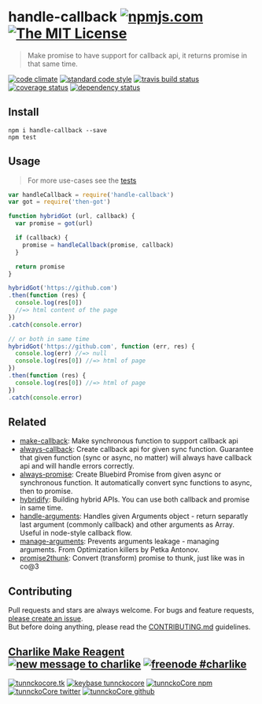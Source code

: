 # handle-callback [![npmjs.com][npmjs-img]][npmjs-url] [![The MIT License][license-img]][license-url] 

> Make promise to have support for callback api, it returns promise in that same time.

[![code climate][codeclimate-img]][codeclimate-url] [![standard code style][standard-img]][standard-url] [![travis build status][travis-img]][travis-url] [![coverage status][coveralls-img]][coveralls-url] [![dependency status][david-img]][david-url]


## Install
```
npm i handle-callback --save
npm test
```


## Usage
> For more use-cases see the [tests](./test.js)

```js
var handleCallback = require('handle-callback')
var got = require('then-got')

function hybridGot (url, callback) {
  var promise = got(url)

  if (callback) {
    promise = handleCallback(promise, callback)
  }

  return promise
}

hybridGot('https://github.com')
.then(function (res) {
  console.log(res[0])
  //=> html content of the page
})
.catch(console.error)

// or both in same time
hybridGot('https://github.com', function (err, res) {
  console.log(err) //=> null
  console.log(res[0]) //=> html of page
})
.then(function (res) {
  console.log(res[0]) //=> html of page
})
.catch(console.error)
```


## Related
- [make-callback](https://github.com/tunnckocore/make-callback): Make synchronous function to support callback api
- [always-callback](https://github.com/tunnckocore/always-callback): Create callback api for given sync function. Guarantee that given function (sync or async, no matter) will always have callback api and will handle errors correctly.
- [always-promise](https://github.com/tunnckocore/always-promise): Create Bluebird Promise from given async or synchronous function. It automatically convert sync functions to async, then to promise.
- [hybridify](https://github.com/hybridables/hybridify): Building hybrid APIs. You can use both callback and promise in same time.
- [handle-arguments](https://github.com/hybridables/handle-arguments): Handles given Arguments object - return separatly last argument (commonly callback) and other arguments as Array. Useful in node-style callback flow.
- [manage-arguments](https://github.com/tunnckocore/manage-arguments): Prevents arguments leakage - managing arguments. From Optimization killers by Petka Antonov.
- [promise2thunk](https://github.com/tunnckocore/promise2thunk): Convert (transform) promise to thunk, just like was in co@3


## Contributing

Pull requests and stars are always welcome. For bugs and feature requests, [please create an issue](https://github.com/hybridables/handle-callback/issues/new).  
But before doing anything, please read the [CONTRIBUTING.md](./CONTRIBUTING.md) guidelines.


## [Charlike Make Reagent](http://j.mp/1stW47C) [![new message to charlike][new-message-img]][new-message-url] [![freenode #charlike][freenode-img]][freenode-url]

[![tunnckocore.tk][author-www-img]][author-www-url] [![keybase tunnckocore][keybase-img]][keybase-url] [![tunnckoCore npm][author-npm-img]][author-npm-url] [![tunnckoCore twitter][author-twitter-img]][author-twitter-url] [![tunnckoCore github][author-github-img]][author-github-url]


[npmjs-url]: https://www.npmjs.com/package/handle-callback
[npmjs-img]: https://img.shields.io/npm/v/handle-callback.svg?label=handle-callback

[license-url]: https://github.com/hybridables/handle-callback/blob/master/LICENSE.md
[license-img]: https://img.shields.io/badge/license-MIT-blue.svg


[codeclimate-url]: https://codeclimate.com/github/hybridables/handle-callback
[codeclimate-img]: https://img.shields.io/codeclimate/github/hybridables/handle-callback.svg

[travis-url]: https://travis-ci.org/hybridables/handle-callback
[travis-img]: https://img.shields.io/travis/hybridables/handle-callback.svg

[coveralls-url]: https://coveralls.io/r/hybridables/handle-callback
[coveralls-img]: https://img.shields.io/coveralls/hybridables/handle-callback.svg

[david-url]: https://david-dm.org/hybridables/handle-callback
[david-img]: https://img.shields.io/david/hybridables/handle-callback.svg

[standard-url]: https://github.com/feross/standard
[standard-img]: https://img.shields.io/badge/code%20style-standard-brightgreen.svg


[author-www-url]: http://www.tunnckocore.tk
[author-www-img]: https://img.shields.io/badge/www-tunnckocore.tk-fe7d37.svg

[keybase-url]: https://keybase.io/tunnckocore
[keybase-img]: https://img.shields.io/badge/keybase-tunnckocore-8a7967.svg

[author-npm-url]: https://www.npmjs.com/~tunnckocore
[author-npm-img]: https://img.shields.io/badge/npm-~tunnckocore-cb3837.svg

[author-twitter-url]: https://twitter.com/tunnckoCore
[author-twitter-img]: https://img.shields.io/badge/twitter-@tunnckoCore-55acee.svg

[author-github-url]: https://github.com/tunnckoCore
[author-github-img]: https://img.shields.io/badge/github-@tunnckoCore-4183c4.svg

[freenode-url]: http://webchat.freenode.net/?channels=charlike
[freenode-img]: https://img.shields.io/badge/freenode-%23charlike-5654a4.svg

[new-message-url]: https://github.com/tunnckoCore/messages
[new-message-img]: https://img.shields.io/badge/send%20me-message-green.svg
